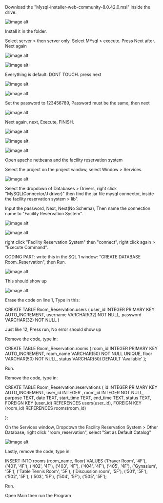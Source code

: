  Download the "Mysql-installer-web-community-8.0.42.0.msi" inside the drive.
 
 ![image alt](https://github.com/NokoAR/Facility-Reservation-System/blob/569b12874e127fcedc17d50206c26225e7460665/Images%20Tutorial/Mysql%20DL.PNG)

Install it in the folder.

Select server > then server only. Select MYsql > execute. Press Next after. Next again

![image alt](https://github.com/NokoAR/Facility-Reservation-System/blob/fc28cadf6e79ce0ec6af8e989b6fcde3cbd6fffe/Images%20Tutorial/3.PNG)

![image alt](https://github.com/NokoAR/Facility-Reservation-System/blob/ce7b6b63ff548689adb7e1c143270b167c368a77/Images%20Tutorial/3-1.PNG)

Everything is default. DONT TOUCH. press next

![image alt](https://github.com/NokoAR/Facility-Reservation-System/blob/ce7b6b63ff548689adb7e1c143270b167c368a77/Images%20Tutorial/4.PNG)

![image alt](https://github.com/NokoAR/Facility-Reservation-System/blob/ce7b6b63ff548689adb7e1c143270b167c368a77/Images%20Tutorial/4-1.PNG)

Set the password to 123456789, Password must be the same, then next

![image alt](https://github.com/NokoAR/Facility-Reservation-System/blob/ce7b6b63ff548689adb7e1c143270b167c368a77/Images%20Tutorial/5.PNG)

Next again, next, Execute, FINISH.

![image alt](https://github.com/NokoAR/Facility-Reservation-System/blob/ce7b6b63ff548689adb7e1c143270b167c368a77/Images%20Tutorial/6.PNG)

![image alt](https://github.com/NokoAR/Facility-Reservation-System/blob/ce7b6b63ff548689adb7e1c143270b167c368a77/Images%20Tutorial/6-1.PNG)

![image alt](https://github.com/NokoAR/Facility-Reservation-System/blob/ce7b6b63ff548689adb7e1c143270b167c368a77/Images%20Tutorial/6-2.PNG)

Open apache netbeans and the facility reservation system

Select the project on the project window, select Window > Services.

![image alt](https://github.com/NokoAR/Facility-Reservation-System/blob/ce7b6b63ff548689adb7e1c143270b167c368a77/Images%20Tutorial/8.PNG)

Select the dropdown of Databases > Drivers, right click "MySQL(Connector/J driver)" then find the jar file mysql connector, inside the facility reservation system > lib".

Input the password, Next, Next(No Schema), Then name the connection name to "Facility Reservation System".

![image alt](https://github.com/NokoAR/Facility-Reservation-System/blob/ce7b6b63ff548689adb7e1c143270b167c368a77/Images%20Tutorial/10.PNG)

![image alt](https://github.com/NokoAR/Facility-Reservation-System/blob/ce7b6b63ff548689adb7e1c143270b167c368a77/Images%20Tutorial/10-1.PNG)

right click "Facility Reservation System" then "connect", right click again > "Execute Command".

CODING PART: write this in the SQL 1 window: "CREATE DATABASE Room_Reservation", then Run.

![image alt](https://github.com/NokoAR/Facility-Reservation-System/blob/ce7b6b63ff548689adb7e1c143270b167c368a77/Images%20Tutorial/12.PNG)

This should show up

![image alt](https://github.com/NokoAR/Facility-Reservation-System/blob/ce7b6b63ff548689adb7e1c143270b167c368a77/Images%20Tutorial/13.PNG)

Erase the code on line 1, Type in this: 

CREATE TABLE Room_Reservation.users (
user_id INTEGER PRIMARY KEY AUTO_INCREMENT,
username VARCHAR(32) NOT NULL,
password VARCHAR(32) NOT NULL
)

Just like 12, Press run, No error should show up

Remove the code, type in: 

CREATE TABLE Room_Reservation.rooms (
    room_id INTEGER PRIMARY KEY AUTO_INCREMENT,
    room_name VARCHAR(50) NOT NULL UNIQUE,
    floor VARCHAR(50) NOT NULL,
    status VARCHAR(50) DEFAULT 'Available' 
);

Run.

Remove the code, type in: 

CREATE TABLE Room_Reservation.reservations (
    id INTEGER PRIMARY KEY AUTO_INCREMENT,
    user_id INTEGER ,
    room_id INTEGER NOT NULL,
    purpose TEXT,
    date TEXT,
    start_time TEXT,
    end_time TEXT,
    status TEXT,
    FOREIGN KEY (user_id) REFERENCES users(user_id),
    FOREIGN KEY (room_id) REFERENCES rooms(room_id)

);

On the Services window, Dropdown the Facility Reservation System > Other Database, right click "room_reservation", select "Set as Default Catalog"

![image alt](https://github.com/NokoAR/Facility-Reservation-System/blob/ce7b6b63ff548689adb7e1c143270b167c368a77/Images%20Tutorial/19.PNG)

Lastly, remove the code, type in: 

INSERT INTO rooms (room_name, floor) VALUES
('Prayer Room', '4F'),
('401', '4F'),
('402', '4F'),
('403', '4F'),
('404', '4F'),
('405', '4F'),
('Gynasium', '5F'),
('Table Tennis Room', '5F'),
('Discussion room', '5F'),
('501', '5F'),
('502', '5F'),
('503', '5F'),
('504', '5F'),
('505', '5F');

Run.

Open Main then run the Program
